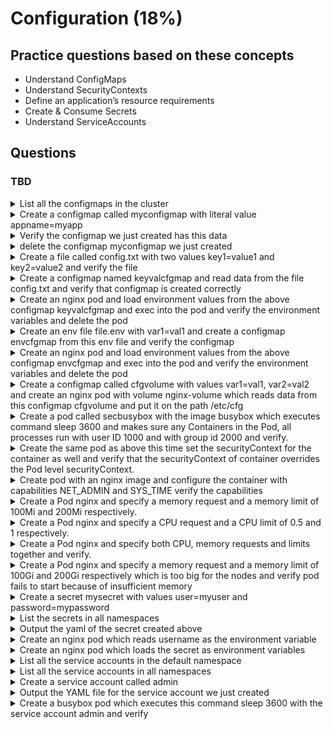 # Configuration (18%)

## Practice questions based on these concepts

* Understand ConfigMaps
* Understand SecurityContexts
* Define an application’s resource requirements
* Create & Consume Secrets
* Understand ServiceAccounts

## Questions

### TBD

<details><summary>List all the configmaps in the cluster</summary>
<p>
   
```
kubectl get cm
     or
kubectl get configmap
```
</p>
</details>


<details><summary>Create a configmap called myconfigmap with literal value appname=myapp</summary>
<p>
   
```
kubectl create cm myconfigmap --from-literal=appname=myapp
```
</p>
</details>


<details><summary>Verify the configmap we just created has this data</summary>
<p>
   
```
// you will see under data
kubectl get cm -o yaml
         or
kubectl describe cm
```
</p>
</details>


<details><summary>delete the configmap myconfigmap we just created</summary>
<p>
   
```
kubectl delete cm myconfigmap
```
</p>
</details>


<details><summary>Create a file called config.txt with two values key1=value1 and key2=value2 and verify the file</summary>
<p>
   
```
cat >> config.txt << EOF
key1=value1
key2=value2
EOF

cat config.txt
```
</p>
</details>


<details><summary>Create a configmap named keyvalcfgmap and read data from the file config.txt and verify that configmap is created correctly</summary>
<p>
   
```
kubectl create cm keyvalcfgmap --from-file=config.txt

kubectl get cm keyvalcfgmap -o yaml
```
</p>
</details>



<details><summary>Create an nginx pod and load environment values from the above configmap keyvalcfgmap and exec into the pod and verify the environment variables and delete the pod</summary>
<p>
   
```
// first run this command to save the pod yml
kubectl run nginx --image=nginx --restart=Never --dry-run -o yaml > nginx-pod.yml

// edit the yml to below file and create
apiVersion: v1
kind: Pod
metadata:
  creationTimestamp: null
  labels:
    run: nginx
  name: nginx
spec:
  containers:
  - image: nginx
    name: nginx
    resources: {}
    envFrom:
    - configMapRef:
        name: keyvalcfgmap
  dnsPolicy: ClusterFirst
  restartPolicy: Never
status: {}

kubectl create -f nginx-pod.yml

// verify
kubectl exec -it nginx -- env
kubectl delete po nginx
```
</p>
</details>


<details><summary>Create an env file file.env with var1=val1 and create a configmap envcfgmap from this env file and verify the configmap</summary>
<p>
   
```
echo var1=val1 > file.env
cat file.env

kubectl create cm envcfgmap --from-env-file=file.env
kubectl get cm envcfgmap -o yaml --export
```
</p>
</details>


<details><summary>Create an nginx pod and load environment values from the above configmap envcfgmap and exec into the pod and verify the environment variables and delete the pod</summary>
<p>
   
```
// first run this command to save the pod yml
kubectl run nginx --image=nginx --restart=Never --dry-run -o yaml > nginx-pod.yml

// edit the yml to below file and create
apiVersion: v1
kind: Pod
metadata:
  creationTimestamp: null
  labels:
    run: nginx
  name: nginx
spec:
  containers:
  - image: nginx
    name: nginx
    resources: {}
    env:
    - name: ENVIRONMENT
      valueFrom:
        configMapKeyRef:
          name: envcfgmap
          key: environment
  dnsPolicy: ClusterFirst
  restartPolicy: Never
status: {}

kubectl create -f nginx-pod.yml

// verify
kubectl exec -it nginx -- env
kubectl delete po nginx
```
</p>
</details>


<details><summary>Create a configmap called cfgvolume with values var1=val1, var2=val2 and create an nginx pod with volume nginx-volume which reads data from this configmap cfgvolume and put it on the path /etc/cfg</summary>
<p>
   
```
// first create a configmap cfgvolume
kubectl create cm cfgvolume --from-literal=var1=val1 --from-literal=var2=val2

// verify the configmap
kubectl describe cm cfgvolume

// create the config map 
apiVersion: v1
kind: Pod
metadata:
  creationTimestamp: null
  labels:
    run: nginx
  name: nginx
spec:
  volumes:
  - name: nginx-volume
    configMap:
      name: cfgvolume
  containers:
  - image: nginx
    name: nginx
    resources: {}
    volumeMounts:
    - name: nginx-volume
      mountPath: /etc/cfg
  dnsPolicy: ClusterFirst
  restartPolicy: Never
status: {}

kubectl create -f nginx-volume.yml

// exec into the pod
kubectl exec -it nginx -- /bin/sh

// check the path
cd /etc/cfg
ls
```
</p>
</details>


<details><summary>Create a pod called secbusybox with the image busybox which executes command sleep 3600 and makes sure any Containers in the Pod, all processes run with user ID 1000 and with group id 2000 and verify.</summary>
<p>
   
```
// create yml file with dry-run
kubectl run secbusybox --image=busybox --restart=Never --dry-run -o yaml -- /bin/sh -c "sleep 3600;" > busybox.yml

// edit the pod like below and create
apiVersion: v1
kind: Pod
metadata:
  creationTimestamp: null
  labels:
    run: secbusybox
  name: secbusybox
spec:
  securityContext: # add security context
    runAsUser: 1000
    runAsGroup: 2000
  containers:
  - args:
    - /bin/sh
    - -c
    - sleep 3600;
    image: busybox
    name: secbusybox
    resources: {}
  dnsPolicy: ClusterFirst
  restartPolicy: Never
status: {}

kubectl create -f busybox.yml

// verify
kubectl exec -it secbusybox -- sh
id // it will show the id and group
```
</p>
</details>


<details><summary>Create the same pod as above this time set the securityContext for the container as well and verify that the securityContext of container overrides the Pod level securityContext.</summary>
<p>
   
```
// create yml file with dry-run
kubectl run secbusybox --image=busybox --restart=Never --dry-run -o yaml -- /bin/sh -c "sleep 3600;" > busybox.yml

// edit the pod like below and create
apiVersion: v1
kind: Pod
metadata:
  creationTimestamp: null
  labels:
    run: secbusybox
  name: secbusybox
spec:
  securityContext:
    runAsUser: 1000
  containers:
  - args:
    - /bin/sh
    - -c
    - sleep 3600;
    image: busybox
    securityContext:
      runAsUser: 2000
    name: secbusybox
    resources: {}
  dnsPolicy: ClusterFirst
  restartPolicy: Never
status: {}

kubectl create -f busybox.yml

// verify
kubectl exec -it secbusybox -- sh
id // you can see container securityContext overides the Pod level
```
</p>
</details>


<details><summary>Create pod with an nginx image and configure the container with capabilities NET_ADMIN and SYS_TIME verify the capabilities</summary>
<p>
   
```
// create the yaml file
kubectl run nginx --image=nginx --restart=Never --dry-run -o yaml > nginx.yml

// edit as below and create pod
apiVersion: v1
kind: Pod
metadata:
  creationTimestamp: null
  labels:
    run: nginx
  name: nginx
spec:
  containers:
  - image: nginx
    securityContext:
      capabilities:
        add: ["SYS_TIME", "NET_ADMIN"]
    name: nginx
    resources: {}
  dnsPolicy: ClusterFirst
  restartPolicy: Never
status: {}

kubectl create -f nginx.yml

// exec and verify
kubectl exec -it nginx -- sh
cd /proc/1
cat status

// you should see these values
CapPrm: 00000000aa0435fb
CapEff: 00000000aa0435fb
```
</p>
</details>


<details><summary>Create a Pod nginx and specify a memory request and a memory limit of 100Mi and 200Mi respectively.</summary>
<p>
   
```
// create a yml file
kubectl run nginx --image=nginx --restart=Never --dry-run -o yaml > nginx.yml

// add the resources section and create
apiVersion: v1
kind: Pod
metadata:
  creationTimestamp: null
  labels:
    run: nginx
  name: nginx
spec:
  containers:
  - image: nginx
    name: nginx
    resources: 
      requests:
        memory: "100Mi"
      limits:
        memory: "200Mi"
  dnsPolicy: ClusterFirst
  restartPolicy: Never
status: {}

kubectl create -f nginx.yml

// verify
kubectl top pod
```
</p>
</details>


<details><summary>Create a Pod nginx and specify a CPU request and a CPU limit of 0.5 and 1 respectively.</summary>
<p>
   
```
// create a yml file
kubectl run nginx --image=nginx --restart=Never --dry-run -o yaml > nginx.yml

// add the resources section and create
apiVersion: v1
kind: Pod
metadata:
  creationTimestamp: null
  labels:
    run: nginx
  name: nginx
spec:
  containers:
  - image: nginx
    name: nginx
    resources:
      requests:
        cpu: "0.5"
      limits:
        cpu: "1"
  dnsPolicy: ClusterFirst
  restartPolicy: Never
status: {}

kubectl create -f nginx.yml

// verify
kubectl top pod
```
</p>
</details>


<details><summary>Create a Pod nginx and specify both CPU, memory requests and limits together and verify.</summary>
<p>
   
```
// create a yml file
kubectl run nginx --image=nginx --restart=Never --dry-run -o yaml > nginx.yml

// add the resources section and create
apiVersion: v1
kind: Pod
metadata:
  creationTimestamp: null
  labels:
    run: nginx
  name: nginx
spec:
  containers:
  - image: nginx
    name: nginx
    resources:
      requests:
        memory: "100Mi"
        cpu: "0.5"
      limits:
        memory: "200Mi"
        cpu: "1"
  dnsPolicy: ClusterFirst
  restartPolicy: Never
status: {}

kubectl create -f nginx.yml

// verify
kubectl top pod
```
</p>
</details>


<details><summary>Create a Pod nginx and specify a memory request and a memory limit of 100Gi and 200Gi respectively which is too big for the nodes and verify pod fails to start because of insufficient memory</summary>
<p>
   
```
// create a yml file
kubectl run nginx --image=nginx --restart=Never --dry-run -o yaml > nginx.yml

// add the resources section and create
apiVersion: v1
kind: Pod
metadata:
  creationTimestamp: null
  labels:
    run: nginx
  name: nginx
spec:
  containers:
  - image: nginx
    name: nginx
    resources:
      requests:
        memory: "100Gi"
        cpu: "0.5"
      limits:
        memory: "200Gi"
        cpu: "1"
  dnsPolicy: ClusterFirst
  restartPolicy: Never
status: {}

kubectl create -f nginx.yml

// verify
kubectl describe po nginx // you can see pending state
```
</p>
</details>


<details><summary>Create a secret mysecret with values user=myuser and password=mypassword</summary>
<p>
   
```
kubectl create secret generic my-secret --from-literal=username=user --from-literal=password=mypassword
```
</p>
</details>


<details><summary>List the secrets in all namespaces</summary>
<p>
   
```
kubectl get secret --all-namespaces
```
</p>
</details>


<details><summary>Output the yaml of the secret created above</summary>
<p>
   
```
kubectl get secret my-secret -o yaml
```
</p>
</details>


<details><summary>Create an nginx pod which reads username as the environment variable</summary>
<p>
   
```
// create a yml file
kubectl run nginx --image=nginx --restart=Never --dry-run -o yaml > nginx.yml

// add env section below and create
apiVersion: v1
kind: Pod
metadata:
  creationTimestamp: null
  labels:
    run: nginx
  name: nginx
spec:
  containers:
  - image: nginx
    name: nginx
    env:
    - name: USER_NAME
      valueFrom:
        secretKeyRef:
          name: my-secret
          key: username
    resources: {}
  dnsPolicy: ClusterFirst
  restartPolicy: Never
status: {}

kubectl create -f nginx.yml

//verify
kubectl exec -it nginx -- env
```
</p>
</details>


<details><summary>Create an nginx pod which loads the secret as environment variables</summary>
<p>
   
```
// create a yml file
kubectl run nginx --image=nginx --restart=Never --dry-run -o yaml > nginx.yml

// add env section below and create
apiVersion: v1
kind: Pod
metadata:
  creationTimestamp: null
  labels:
    run: nginx
  name: nginx
spec:
  containers:
  - image: nginx
    name: nginx
    envFrom:
    - secretRef:
        name: my-secret
    resources: {}
  dnsPolicy: ClusterFirst
  restartPolicy: Never
status: {}

kubectl create -f nginx.yml

//verify
kubectl exec -it nginx -- env
```
</p>
</details>


<details><summary>List all the service accounts in the default namespace</summary>
<p>
   
```
kubectl get sa
```
</p>
</details>


<details><summary>List all the service accounts in all namespaces</summary>
<p>
   
```
kubectl get sa --all-namespaces
```
</p>
</details>


<details><summary>Create a service account called admin</summary>
<p>
   
```
kubectl create sa admin
```
</p>
</details>


<details><summary>Output the YAML file for the service account we just created</summary>
<p>
   
```
kubectl get sa admin -o yaml
```
</p>
</details>


<details><summary>Create a busybox pod which executes this command sleep 3600 with the service account admin and verify</summary>
<p>
   
```
kubectl run busybox --image=busybox --restart=Never --dry-run -o yaml -- /bin/sh -c "sleep 3600" > busybox.yml

kubectl create -f busybox.yml

apiVersion: v1
kind: Pod
metadata:
  creationTimestamp: null
  labels:
    run: busybox
  name: busybox
spec:
  serviceAccountName: admin
  containers:
  - args:
    - /bin/sh
    - -c
    - sleep 3600
    image: busybox
    name: busybox
    resources: {}
  dnsPolicy: ClusterFirst
  restartPolicy: Never
status: {}

// verify
kubectl describe po busybox
```
</p>
</details>

